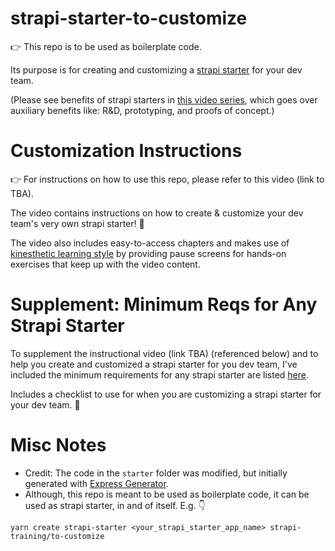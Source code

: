# strapi-starter-to-customize

👉 This repo is to be used as boilerplate code.

Its purpose is for creating and customizing a [strapi starter](https://strapi.io/blog/announcing-the-strapi-starter-cli) for your dev team.

(Please see benefits of strapi starters in [this video series](https://strapi.training/videos/intro-to-auxiliary-benefits-to-strapi-starters), which goes over auxiliary benefits like: R&D, prototyping, and proofs of concept.)

# Customization Instructions

👉 For instructions on how to use this repo, please refer to this video (link to TBA).

The video contains instructions on how to create & customize your dev team's very own strapi starter!  🙌

The video also includes easy-to-access chapters and makes use of [kinesthetic learning style](https://en.wikipedia.org/wiki/Kinesthetic_learning) by providing pause screens for hands-on exercises that keep up with the video content.

# Supplement: Minimum Reqs for Any Strapi Starter
To supplement the instructional video (link TBA) (referenced below) and to help you create and customized a strapi starter for you dev team, I've included the minimum requirements for any strapi starter are listed [here](minimum-requirements-for-a-strapi-starter.md).

Includes a checklist to use for when you are customizing a strapi starter for your dev team. 🙌

# Misc Notes
* Credit: The code in the `starter` folder was modified, but initially generated with [Express Generator](https://www.npmjs.com/package/express-generator).
* Although, this repo is meant to be used as boilerplate code, it can be used as strapi starter, in and of itself.  E.g. 👇

```
yarn create strapi-starter <your_strapi_starter_app_name> strapi-training/to-customize
```
